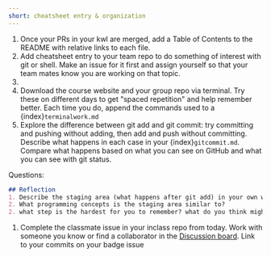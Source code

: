 ```yaml
---
short: cheatsheet entry & organization
---
```

1. Once your PRs in your kwl are merged, add a Table of Contents to the README with relative links to each file.
1. Add cheatsheet entry to your team repo to do something of interest with git or shell. Make an issue for it first and assign yourself so that your team mates know you are working on that topic. 
2. 
1. Download the course website and your group repo via terminal. Try these on different days to get "spaced repetition" and help remember better. Each time you do, append the commands used to a {index}`terminalwork.md`  
1. Explore the difference between git add and git commit: try committing and pushing without adding, then add and push without committing. Describe what happens in each case in your {index}`gitcommit.md`. Compare what happens based on what you can see on GitHub and what you can see with git status. 


Questions:
```markdown
## Reflection
1. Describe the staging area (what happens after git add) in your own words. Can you think of an analogy for it? Is there anything similar in a hobby you have? 
2. What programming concepts is the staging area similar to? 
2. what step is the hardest for you to remember? what do you think might help you? 

```

1. Complete the classmate issue in your inclass repo from today. Work with someone you know or find a collaborator in the [Discussion board](https://github.com/introcompsys/sp23community/discussions/). Link to your commits on your badge issue


